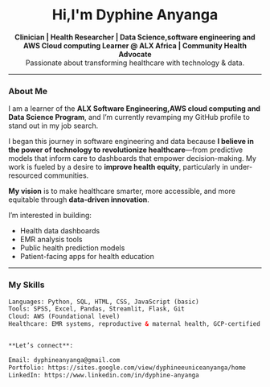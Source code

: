 
<!-- README.md for GitHub Profile -->

<h1 align="center"> Hi,I'm Dyphine Anyanga</h1>
<p align="center">
  <strong>Clinician | Health Researcher | Data Science,software engineering and AWS Cloud computing Learner @ ALX Africa | Community Health Advocate</strong><br/>
  Passionate about transforming healthcare with technology & data.
</p>

---

###  About Me

I am a learner of the **ALX Software Engineering,AWS cloud computing and Data Science Program**, and I’m currently revamping my GitHub profile to stand out in my job search.

I began this journey in software engineering and data because **I believe in the power of technology to revolutionize healthcare**—from predictive models that inform care to dashboards that empower decision-making. My work is fueled by a desire to **improve health equity**, particularly in under-resourced communities.

 **My vision** is to make healthcare smarter, more accessible, and more equitable through **data-driven innovation**.

I’m interested in building:
- Health data dashboards
- EMR analysis tools
- Public health prediction models
- Patient-facing apps for health education

---

###  My Skills

```html
Languages: Python, SQL, HTML, CSS, JavaScript (basic)  
Tools: SPSS, Excel, Pandas, Streamlit, Flask, Git  
Cloud: AWS (Foundational level)  
Healthcare: EMR systems, reproductive & maternal health, GCP-certified


**Let’s connect**:

Email: dyphineanyanga@gmail.com  
Portfolio: https://sites.google.com/view/dyphineeuniceanyanga/home  
LinkedIn: https://www.linkedin.com/in/dyphine-anyanga  
 


 


